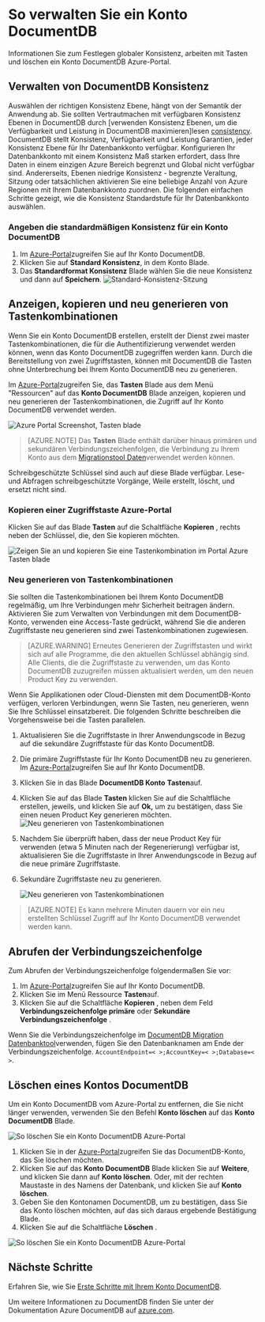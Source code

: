<properties
    pageTitle="Verwalten von einem Konto DocumentDB über das Azure-Portal | Microsoft Azure"
    description="Erfahren Sie, wie Ihr Konto DocumentDB über das Azure-Portal zu verwalten. Suchen nach einer Führungslinie mit Azure-Portal anzeigen, kopieren, löschen und Konten zugreifen."
    keywords="Azure-Portal Documentdb, Azure, Microsoft azure"
    services="documentdb"
    documentationCenter=""
    authors="kirillg"
    manager="jhubbard"
    editor="cgronlun"/>

<tags
    ms.service="documentdb"
    ms.workload="data-services"
    ms.tgt_pltfrm="na"
    ms.devlang="na"
    ms.topic="article"
    ms.date="10/14/2016"
    ms.author="kirillg"/>

# <a name="how-to-manage-a-documentdb-account"></a>So verwalten Sie ein Konto DocumentDB

Informationen Sie zum Festlegen globaler Konsistenz, arbeiten mit Tasten und löschen ein Konto DocumentDB Azure-Portal.

## <a id="consistency"></a>Verwalten von DocumentDB Konsistenz

Auswählen der richtigen Konsistenz Ebene, hängt von der Semantik der Anwendung ab. Sie sollten Vertrautmachen mit verfügbaren Konsistenz Ebenen in DocumentDB durch [verwenden Konsistenz Ebenen, um die Verfügbarkeit und Leistung in DocumentDB maximieren]lesen [consistency]. DocumentDB stellt Konsistenz, Verfügbarkeit und Leistung Garantien, jeder Konsistenz Ebene für Ihr Datenbankkonto verfügbar. Konfigurieren Ihr Datenbankkonto mit einem Konsistenz Maß starken erfordert, dass Ihre Daten in einem einzigen Azure Bereich begrenzt und Global nicht verfügbar sind. Andererseits, Ebenen niedrige Konsistenz - begrenzte Veraltung, Sitzung oder tatsächlichen aktivieren Sie eine beliebige Anzahl von Azure Regionen mit Ihrem Datenbankkonto zuordnen. Die folgenden einfachen Schritte gezeigt, wie die Konsistenz Standardstufe für Ihr Datenbankkonto auswählen. 

### <a name="to-specify-the-default-consistency-for-a-documentdb-account"></a>Angeben die standardmäßigen Konsistenz für ein Konto DocumentDB

1. Im [Azure-Portal](https://portal.azure.com/)zugreifen Sie auf Ihr Konto DocumentDB.
2. Klicken Sie auf **Standard Konsistenz**, in dem Konto Blade.
3. Das **Standardformat Konsistenz** Blade wählen Sie die neue Konsistenz und dann auf **Speichern**.
    ![Standard-Konsistenz-Sitzung][5]

## <a id="keys"></a>Anzeigen, kopieren und neu generieren von Tastenkombinationen
Wenn Sie ein Konto DocumentDB erstellen, erstellt der Dienst zwei master Tastenkombinationen, die für die Authentifizierung verwendet werden können, wenn das Konto DocumentDB zugegriffen werden kann. Durch die Bereitstellung von zwei Zugriffstasten, können mit DocumentDB die Tasten ohne Unterbrechung bei Ihrem Konto DocumentDB neu zu generieren. 

Im [Azure-Portal](https://portal.azure.com/)zugreifen Sie, das **Tasten** Blade aus dem Menü "Ressourcen" auf das **Konto DocumentDB** Blade anzeigen, kopieren und neu generieren der Tastenkombinationen, die Zugriff auf Ihr Konto DocumentDB verwendet werden.

![Azure Portal Screenshot, Tasten blade](./media/documentdb-manage-account/keys.png)

> [AZURE.NOTE] Das **Tasten** Blade enthält darüber hinaus primären und sekundären Verbindungszeichenfolgen, die Verbindung zu Ihrem Konto aus dem [Migrationstool Daten](documentdb-import-data.md)verwendet werden können.

Schreibgeschützte Schlüssel sind auch auf diese Blade verfügbar. Lese- und Abfragen schreibgeschützte Vorgänge, Weile erstellt, löscht, und ersetzt nicht sind.

### <a name="copy-an-access-key-in-the-azure-portal"></a>Kopieren einer Zugriffstaste Azure-Portal

Klicken Sie auf das Blade **Tasten** auf die Schaltfläche **Kopieren** , rechts neben der Schlüssel, die, den Sie kopieren möchten.

![Zeigen Sie an und kopieren Sie eine Tastenkombination im Portal Azure Tasten blade](./media/documentdb-manage-account/copykeys.png)

### <a name="regenerate-access-keys"></a>Neu generieren von Tastenkombinationen

Sie sollten die Tastenkombinationen bei Ihrem Konto DocumentDB regelmäßig, um Ihre Verbindungen mehr Sicherheit beitragen ändern. Aktivieren Sie zum Verwalten von Verbindungen mit dem DocumentDB-Konto, verwenden eine Access-Taste gedrückt, während Sie die anderen Zugriffstaste neu generieren sind zwei Tastenkombinationen zugewiesen.

> [AZURE.WARNING] Erneutes Generieren der Zugriffstasten und wirkt sich auf alle Programme, die den aktuellen Schlüssel abhängig sind. Alle Clients, die die Zugriffstaste zu verwenden, um das Konto DocumentDB zuzugreifen müssen aktualisiert werden, um den neuen Product Key zu verwenden.

Wenn Sie Applikationen oder Cloud-Diensten mit dem DocumentDB-Konto verfügen, verloren Verbindungen, wenn Sie Tasten, neu generieren, wenn Sie Ihre Schlüssel einsatzbereit. Die folgenden Schritte beschreiben die Vorgehensweise bei die Tasten parallelen.

1. Aktualisieren Sie die Zugriffstaste in Ihrer Anwendungscode in Bezug auf die sekundäre Zugriffstaste für das Konto DocumentDB.
2. Die primäre Zugriffstaste für Ihr Konto DocumentDB neu zu generieren. Im [Azure-Portal](https://portal.azure.com/)zugreifen Sie auf Ihr Konto DocumentDB.
3. Klicken Sie in das Blade **DocumentDB Konto** **Tasten**auf.
4. Klicken Sie auf das Blade **Tasten** klicken Sie auf die Schaltfläche erstellen, jeweils, und klicken Sie auf **Ok,** um zu bestätigen, dass Sie einen neuen Product Key generieren möchten.
    ![Neu generieren von Tastenkombinationen](./media/documentdb-manage-account/regenerate-keys.png)

5. Nachdem Sie überprüft haben, dass der neue Product Key für verwenden (etwa 5 Minuten nach der Regenerierung) verfügbar ist, aktualisieren Sie die Zugriffstaste in Ihrer Anwendungscode in Bezug auf die neue primäre Zugriffstaste.
6. Sekundäre Zugriffstaste neu zu generieren.

    ![Neu generieren von Tastenkombinationen](./media/documentdb-manage-account/regenerate-secondary-key.png)


> [AZURE.NOTE] Es kann mehrere Minuten dauern vor ein neu erstellten Schlüssel Zugriff auf Ihr Konto DocumentDB verwendet werden kann.

## <a name="get-the--connection-string"></a>Abrufen der Verbindungszeichenfolge

Zum Abrufen der Verbindungszeichenfolge folgendermaßen Sie vor: 

1. Im [Azure-Portal](https://portal.azure.com)zugreifen Sie auf Ihr Konto DocumentDB.
2. Klicken Sie im Menü Ressource **Tasten**auf.
3. Klicken Sie auf die Schaltfläche **Kopieren** , neben dem Feld **Verbindungszeichenfolge primäre** oder **Sekundäre Verbindungszeichenfolge** . 

Wenn Sie die Verbindungszeichenfolge im [DocumentDB Migration Datenbanktool](documentdb-import-data.md)verwenden, fügen Sie den Datenbanknamen am Ende der Verbindungszeichenfolge. `AccountEndpoint=< >;AccountKey=< >;Database=< >`.

## <a id="delete"></a>Löschen eines Kontos DocumentDB
Um ein Konto DocumentDB vom Azure-Portal zu entfernen, die Sie nicht länger verwenden, verwenden Sie den Befehl **Konto löschen** auf das **Konto DocumentDB** Blade.

![So löschen Sie ein Konto DocumentDB Azure-Portal](./media/documentdb-manage-account/deleteaccount.png)


1. Klicken Sie in der [Azure-Portal](https://portal.azure.com/)zugreifen Sie das DocumentDB-Konto, das Sie löschen möchten.
2. Klicken Sie auf das **Konto DocumentDB** Blade klicken Sie auf **Weitere**, und klicken Sie dann auf **Konto löschen**. Oder, mit der rechten Maustaste in des Namens der Datenbank, und klicken Sie auf **Konto löschen**.
3. Geben Sie den Kontonamen DocumentDB, um zu bestätigen, dass Sie das Konto löschen möchten, auf das sich daraus ergebende Bestätigung Blade.
4. Klicken Sie auf die Schaltfläche **Löschen** .

![So löschen Sie ein Konto DocumentDB Azure-Portal](./media/documentdb-manage-account/delete-account-confirm.png)

## <a id="next"></a>Nächste Schritte

Erfahren Sie, wie Sie [Erste Schritte mit Ihrem Konto DocumentDB](http://go.microsoft.com/fwlink/p/?LinkId=402364).

Um weitere Informationen zu DocumentDB finden Sie unter der Dokumentation Azure DocumentDB auf [azure.com](http://go.microsoft.com/fwlink/?LinkID=402319&clcid=0x409).


<!--Image references-->
[1]: ./media/documentdb-manage-account/documentdb_add_region-1.png
[2]: ./media/documentdb-manage-account/documentdb_add_region-2.png
[3]: ./media/documentdb-manage-account/documentdb_change_write_region-1.png
[4]: ./media/documentdb-manage-account/documentdb_change_write_region-2.png
[5]: ./media/documentdb-manage-account/documentdb_change_consistency-1.png
[6]: ./media/documentdb-manage-account/chooseandsaveconsistency.png

<!--Reference style links - using these makes the source content way more readable than using inline links-->
[bcdr]: https://azure.microsoft.com/documentation/articles/best-practices-availability-paired-regions/
[consistency]: https://azure.microsoft.com/documentation/articles/documentdb-consistency-levels/
[azureregions]: https://azure.microsoft.com/en-us/regions/#services
[offers]: https://azure.microsoft.com/en-us/pricing/details/documentdb/
